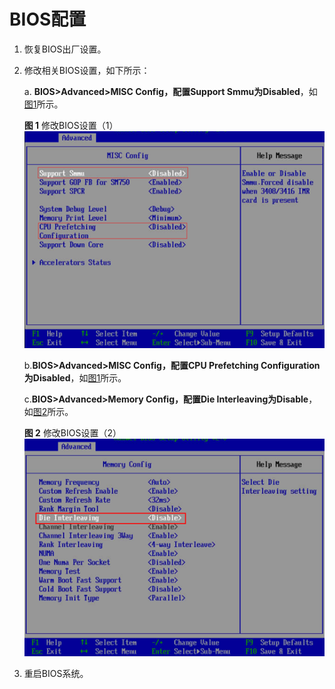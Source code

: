 # BIOS配置<a name="ZH-CN_TOPIC_0263913266"></a>

1.  恢复BIOS出厂设置。
2. 修改相关BIOS设置，如下所示：

   a. **BIOS\>Advanced\>MISC Config，配置Support Smmu为Disabled**，如[图1](#fig1464144318512)所示。

   **图 1**  修改BIOS设置（1）<a name="fig1464144318512"></a>
   ![](figures/Modifying-BIOS-Settings(1).png "")

   b.**BIOS\>Advanced\>MISC Config，配置CPU Prefetching Configuration为Disabled**，如[图1](#fig1464144318512)所示。

   c.**BIOS\>Advanced\>Memory Config，配置Die Interleaving为Disable**，如[图2](#fig6430185319610)所示。

   **图 2**  修改BIOS设置（2）<a name="fig6430185319610"></a>
   ![](figures/Modifying-BIOS-Settings(2).png "")

3.  重启BIOS系统。
